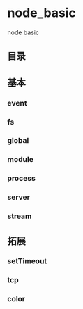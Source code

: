 # node_basic
node basic

## 目录

## 基本
### event 
### fs
### global
### module
### process
### server
### stream

## 拓展
### setTimeout
### tcp
### color
